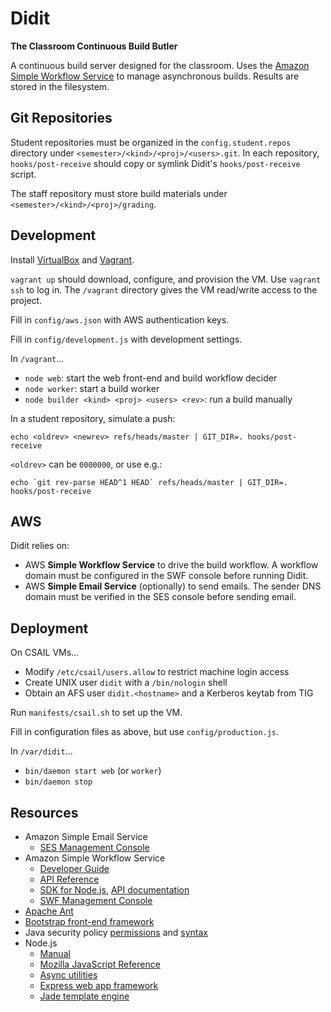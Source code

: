 Didit
=====

**The Classroom Continuous Build Butler**

A continuous build server designed for the classroom. Uses the [Amazon Simple Workflow Service][SWF] to manage asynchronous builds. Results are stored in the filesystem.

  [SWF]: http://aws.amazon.com/swf/


Git Repositories
----------------

Student repositories must be organized in the `config.student.repos` directory under `<semester>/<kind>/<proj>/<users>.git`. In each repository, `hooks/post-receive` should copy or symlink Didit's `hooks/post-receive` script.

The staff repository must store build materials under `<semester>/<kind>/<proj>/grading`.


Development
-----------

Install [VirtualBox] and [Vagrant].

  [VirtualBox]: http://www.virtualbox.org/
  [Vagrant]: http://www.vagrantup.com/

`vagrant up` should download, configure, and provision the VM. Use `vagrant ssh` to log in. The `/vagrant` directory gives the VM read/write access to the project.

Fill in `config/aws.json` with AWS authentication keys.

Fill in `config/development.js` with development settings.

In `/vagrant`...

 * `node web`: start the web front-end and build workflow decider
 * `node worker`: start a build worker
 * `node builder <kind> <proj> <users> <rev>`: run a build manually

In a student repository, simulate a push:

    echo <oldrev> <newrev> refs/heads/master | GIT_DIR=. hooks/post-receive

`<oldrev>` can be `0000000`, or use e.g.:

    echo `git rev-parse HEAD^1 HEAD` refs/heads/master | GIT_DIR=. hooks/post-receive


AWS
---

Didit relies on:

 * AWS **Simple Workflow Service** to drive the build workflow.
   A workflow domain must be configured in the SWF console before running Didit.
 * AWS **Simple Email Service** (optionally) to send emails.
   The sender DNS domain must be verified in the SES console before sending email.


Deployment
----------

On CSAIL VMs...

 * Modify `/etc/csail/users.allow` to restrict machine login access
 * Create UNIX user `didit` with a `/bin/nologin` shell
 * Obtain an AFS user `didit.<hostname>` and a Kerberos keytab from TIG

Run `manifests/csail.sh` to set up the VM.

Fill in configuration files as above, but use `config/production.js`.

In `/var/didit`...

 * `bin/daemon start web` (or `worker`)
 * `bin/daemon stop`


Resources
---------

 * Amazon Simple Email Service
   * [SES Management Console](https://console.aws.amazon.com/ses/home)
 * Amazon Simple Workflow Service
   * [Developer Guide](http://docs.aws.amazon.com/amazonswf/latest/developerguide/)
   * [API Reference](http://docs.aws.amazon.com/amazonswf/latest/apireference/)
   * [SDK for Node.js](http://aws.amazon.com/sdkfornodejs/), [API documentation](http://docs.amazonwebservices.com/AWSJavaScriptSDK/latest/frames.html)
   * [SWF Management Console](https://console.aws.amazon.com/swf/home)
 * [Apache Ant](http://ant.apache.org/manual/)
 * [Bootstrap front-end framework](http://twitter.github.com/bootstrap/scaffolding.html)
 * Java security policy [permissions](http://download.java.net/jdk8/docs/technotes/guides/security/permissions.html) and [syntax](http://download.java.net/jdk8/docs/technotes/guides/security/PolicyFiles.html)
 * Node.js
   * [Manual](http://nodejs.org/api/)
   * [Mozilla JavaScript Reference](https://developer.mozilla.org/en-US/docs/JavaScript/Reference)
   * [Async utilities](https://npmjs.org/package/async)
   * [Express web app framework](http://expressjs.com/)
   * [Jade template engine](https://github.com/visionmedia/jade)

